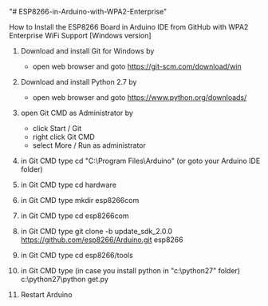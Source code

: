 "# ESP8266-in-Arduino-with-WPA2-Enterprise" 

How to Install the ESP8266 Board in Arduino IDE from GitHub
with WPA2 Enterprise WiFi Support [Windows version]

1. Download and install Git for Windows by 
   - open web browser and goto https://git-scm.com/download/win

2. Download and install Python 2.7 by
   - open web browser and goto https://www.python.org/downloads/

3. open Git CMD as Administrator by
   - click Start / Git
   - right click Git CMD
   - select More / Run as administrator

4. in Git CMD type
   cd "C:\Program Files\Arduino" (or goto your Arduino IDE folder)

5. in Git CMD type
   cd hardware

6. in Git CMD type
   mkdir esp8266com

7. in Git CMD type
   cd esp8266com

8. in Git CMD type
   git clone -b update_sdk_2.0.0 https://github.com/esp8266/Arduino.git esp8266

9. in Git CMD type
   cd esp8266/tools

10. in Git CMD type (in case you install python in "c:\python27" folder)
   c:\python27\python get.py

11. Restart Arduino
